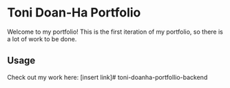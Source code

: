# Toni Doan-Ha Portfolio

Welcome to my portfolio! This is the first iteration of my portfolio, so there is a lot of work to be done. 

## Usage

Check out my work here: [insert link]# toni-doanha-portfollio-backend
